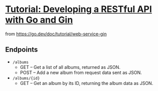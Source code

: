 # [Tutorial: Developing a RESTful API with Go and Gin](https://go.dev/doc/tutorial/web-service-gin)

from https://go.dev/doc/tutorial/web-service-gin

## Endpoints

- `/albums`
  - GET – Get a list of all albums, returned as JSON.
  - POST – Add a new album from request data sent as JSON.
- `/albums/{id}`
  - GET – Get an album by its ID, returning the album data as JSON.

